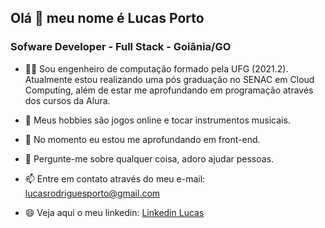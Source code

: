## Olá 👋 meu nome é Lucas Porto
### 

### Sofware Developer - Full Stack - Goiânia/GO

- 👨‍🎓 Sou engenheiro de computação formado pela UFG (2021.2). Atualmente estou realizando uma pós graduação no SENAC em Cloud Computing, além de estar me aprofundando em programação através dos cursos da Alura.


- 🎸 Meus hobbies são jogos online e tocar instrumentos musicais. 
- 🌱 No momento eu estou me aprofundando em front-end.
- 💞️ Pergunte-me sobre qualquer coisa, adoro ajudar pessoas.
- 📫 Entre em contato através do meu e-mail: lucasrodriguesporto@gmail.com
- 😄 Veja aqui o meu linkedin: [Linkedin Lucas](https://www.linkedin.com/in/lucas-rodrigues-porto-240064205/)

<!---
LucasRPorto/LucasRPorto is a ✨ special ✨ repository because its `README.md` (this file) appears on your GitHub profile.
You can click the Preview link to take a look at your changes.
--->
